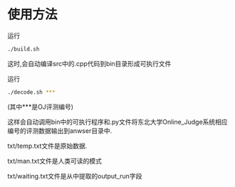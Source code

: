# 使用方法

运行

```bash
./build.sh
```

这时,会自动编译src中的.cpp代码到bin目录形成可执行文件

运行

```bash
./decode.sh ***
```

(其中***是OJ评测编号)

这样会自动调用bin中的可执行程序和.py文件将东北大学Online_Judge系统相应编号的评测数据输出到anwser目录中.

txt/temp.txt文件是原始数据.

txt/man.txt文件是人类可读的模式

txt/waiting.txt文件是从中提取的output_run字段
